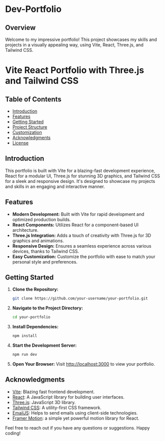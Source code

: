 # Dev-Portfolio

## Overview

Welcome to my impressive portfolio! This project showcases my skills and projects in a visually appealing way, using Vite, React, Three.js, and Tailwind CSS.

# Vite React Portfolio with Three.js and Tailwind CSS

## Table of Contents
- [Introduction](#introduction)
- [Features](#features)
- [Getting Started](#getting-started)
- [Project Structure](#project-structure)
- [Customization](#customization)
- [Acknowledgments](#acknowledgments)
- [License](#license)

## Introduction
This portfolio is built with Vite for a blazing-fast development experience, React for a modular UI, Three.js for stunning 3D graphics, and Tailwind CSS for a sleek and responsive design. It's designed to showcase my projects and skills in an engaging and interactive manner.

## Features
- **Modern Development:** Built with Vite for rapid development and optimized production builds.
- **React Components:** Utilizes React for a component-based UI architecture.
- **Three.js Integration:** Adds a touch of creativity with Three.js for 3D graphics and animations.
- **Responsive Design:** Ensures a seamless experience across various devices, thanks to Tailwind CSS.
- **Easy Customization:** Customize the portfolio with ease to match your personal style and preferences.

## Getting Started
1. **Clone the Repository:**
    ```bash
    git clone https://github.com/your-username/your-portfolio.git
    ```
2. **Navigate to the Project Directory:**
    ```bash
    cd your-portfolio
    ```
3. **Install Dependencies:**
    ```bash
    npm install
    ```
4. **Start the Development Server:**
    ```bash
    npm run dev
    ```
5. **Open Your Browser:**
    Visit [http://localhost:3000](http://localhost:3000) to view your portfolio.


## Acknowledgments
- [Vite](https://vitejs.dev/): Blazing fast frontend development.
- [React](https://reactjs.org/): A JavaScript library for building user interfaces.
- [Three.js](https://threejs.org/): JavaScript 3D library.
- [Tailwind CSS](https://tailwindcss.com/): A utility-first CSS framework.
- [EmailJS](https://www.emailjs.com/): Helps to send emails using client-side technologies.
- [Framer Motion](https://www.framer.com/motion/):  a simple yet powerful motion library for React.


Feel free to reach out if you have any questions or suggestions. Happy coding!
